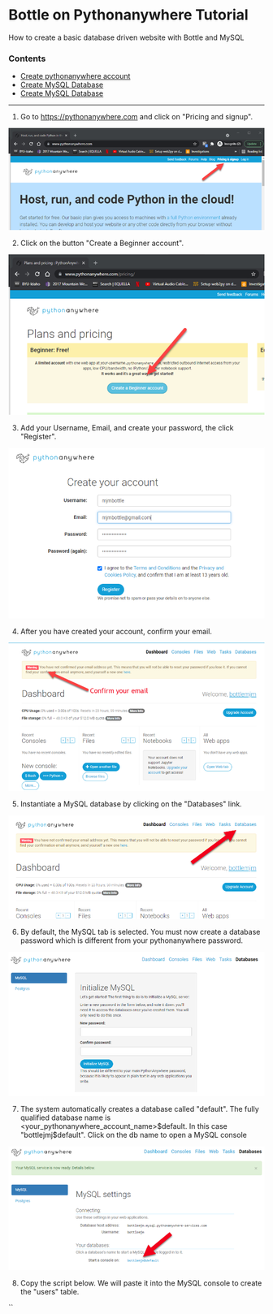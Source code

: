 # Bottle on Pythonanywhere Tutorial
 How to create a basic database driven website with Bottle and MySQL

### Contents
* <a href="#download-ubuntu">Create pythonanywhere account</a>
* <a href="#install-oracle">Create MySQL Database</a>
* <a href="#install-oracle">Create MySQL Database</a>



***

1. Go to https://pythonanywhere.com and click on "Pricing and signup".

![pricing and signup](images/01%20pythonanywhere.png)

2. Click on the button "Create a Beginner account".

![create beginner account](images/02%20free_account.png)

3. Add your Username, Email, and create your password, the click "Register".

![create password](images/03%20create_account.png)

4. After you have created your account, confirm your email.

![confirm email](images/05%20confirm_email.png)

5. Instantiate a MySQL database by clicking on the "Databases" link.

![create db](images/06%20click_db.png)

6. By default, the MySQL tab is selected. You must now create a database password which is 
   different from your pythonanywhere password.

![initialize mysql](images/07%20initialize_mysql.png)

7. The system automatically creates a database called "default". The fully qualified database 
   name is <your_pythonanywhere_account_name>$default. In this case "bottlejmj$default". 
   Click on the db name to open a MySQL console

![open mysql console](images/08%20open_db_console.png)

8. Copy the script below. We will paste it into the MySQL console to create the "users" table.

``
